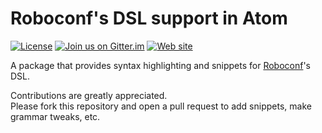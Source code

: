# Roboconf's DSL support in Atom
[![License](https://img.shields.io/badge/license-MIT-blue.svg)](http://www.apache.org/licenses/LICENSE-2.0)
[![Join us on Gitter.im](https://img.shields.io/badge/gitter-join%20chat-brightgreen.svg)](https://gitter.im/roboconf/roboconf)
[![Web site](https://img.shields.io/badge/website-roboconf.net-b23e4b.svg)](http://roboconf.net)

A package that provides syntax highlighting and snippets for [Roboconf](http://roboconf.net)'s DSL.

Contributions are greatly appreciated.  
Please fork this repository and open a pull request to add snippets, make grammar tweaks, etc.
